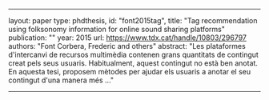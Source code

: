 
---
layout: paper
type: phdthesis,
id: "font2015tag",
title: "Tag recommendation using folksonomy information for online sound sharing platforms"
publication: ""
year: 2015
url: https://www.tdx.cat/handle/10803/296797
authors: "Font Corbera, Frederic and others"
abstract: "Les plataformes d'intercanvi de recursos multimèdia contenen grans quantitats de contingut creat pels seus usuaris. Habitualment, aquest contingut no està ben anotat. En aquesta tesi, proposem mètodes per ajudar els usuaris a anotar el seu contingut d'una manera més …"

---
